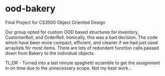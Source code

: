 ood-bakery
==========

Final Project for CS3500 Object Oriented Design

Our group opted for custom OOD based structures for Inventory, CustomerRoll, and OrderRoll. Ironically, this was a bad decision. The code which have been more compact, efficient, and cleaner if we had just used arraylists for most items. There are lots of redundant function calls passed down from Bakery to the individual objects.

TL;DR - Turned into a last minute spaghetti scramble to get the assignment in on time due to the unnecessary scope. Not my best work...
